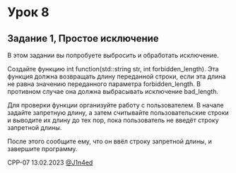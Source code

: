 # Урок 8
## Задание 1, Простое исключение

В этом задании вы попробуете выбросить и обработать исключение.

Создайте функцию int function(std::string str, int forbidden_length). Эта функция должна возвращать длину переданной строки, 
если эта длина не равна значению переданного параметра forbidden_length. В противном случае она должна выбрасывать исключение bad_length.

Для проверки функции организуйте работу с пользователем. В начале задайте запретную длину, а затем считывайте пользовательские 
строки и выводите их длину до тех пор, пока пользователь не введёт строку запретной длины. 

После этого сообщите ему, что он ввёл строку запретной длины, и завершите программу.

CPP-07
13.02.2023
[@J1n4ed](https://github.com/J1n4ed)